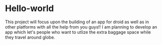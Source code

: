 # Hello-world
This project will focus upon the building of an app for droid as well as in other platforms with all the help from you guys!!
I am planning to develop an app which let's people who want to utlize the extra baggage space while they travel around globe.
